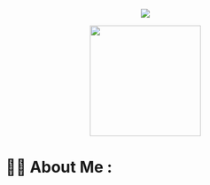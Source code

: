 <p align="center">
  <img src="https://capsule-render.vercel.app/api?text=Hey%20Everyone!%F0%9F%95%B9%EF%B8%8F"/>
</p>
<p align="center">
  <img src="https://media4.giphy.com/media/iGqEXTSFZb29gb46bj/giphy.gif?cid=ecf05e47yy6hkf60isb5hg9ph3heqsnr44zph5owwsrnx5ng&rid=giphy.gif&ct=s" height="200" width="200"/>
</p>


# :woman_technologist: About Me :
<p I'm working as Technical Support at fintech company </p>
<p Learning frontend- Html, Css, Java script </p>
